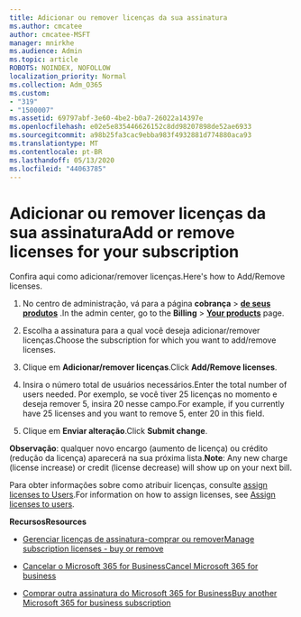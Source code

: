 ```yaml
---
title: Adicionar ou remover licenças da sua assinatura
ms.author: cmcatee
author: cmcatee-MSFT
manager: mnirkhe
ms.audience: Admin
ms.topic: article
ROBOTS: NOINDEX, NOFOLLOW
localization_priority: Normal
ms.collection: Adm_O365
ms.custom:
- "319"
- "1500007"
ms.assetid: 69797abf-3e60-4be2-b0a7-26022a14397e
ms.openlocfilehash: e02e5e835446626152c8dd98207898de52ae6933
ms.sourcegitcommit: a98b25fa3cac9ebba983f4932881d774880aca93
ms.translationtype: MT
ms.contentlocale: pt-BR
ms.lasthandoff: 05/13/2020
ms.locfileid: "44063785"
---
```

# <a name="add-or-remove-licenses-for-your-subscription"></a><span data-ttu-id="4b73d-102">Adicionar ou remover licenças da sua assinatura</span><span class="sxs-lookup"><span data-stu-id="4b73d-102">Add or remove licenses for your subscription</span></span>

<span data-ttu-id="4b73d-103">Confira aqui como adicionar/remover licenças.</span><span class="sxs-lookup"><span data-stu-id="4b73d-103">Here's how to Add/Remove licenses.</span></span>
  
1. <span data-ttu-id="4b73d-104">No centro de administração, vá para a página **cobrança** \> **[de seus produtos](https://go.microsoft.com/fwlink/p/?linkid=842054)** .</span><span class="sxs-lookup"><span data-stu-id="4b73d-104">In the admin center, go to the **Billing** \> **[Your products](https://go.microsoft.com/fwlink/p/?linkid=842054)** page.</span></span>

2. <span data-ttu-id="4b73d-105">Escolha a assinatura para a qual você deseja adicionar/remover licenças.</span><span class="sxs-lookup"><span data-stu-id="4b73d-105">Choose the subscription for which you want to add/remove licenses.</span></span>

3. <span data-ttu-id="4b73d-106">Clique em **Adicionar/remover licenças**.</span><span class="sxs-lookup"><span data-stu-id="4b73d-106">Click **Add/Remove licenses**.</span></span>

4. <span data-ttu-id="4b73d-107">Insira o número total de usuários necessários.</span><span class="sxs-lookup"><span data-stu-id="4b73d-107">Enter the total number of users needed.</span></span> <span data-ttu-id="4b73d-108">Por exemplo, se você tiver 25 licenças no momento e deseja remover 5, insira 20 nesse campo.</span><span class="sxs-lookup"><span data-stu-id="4b73d-108">For example, if you currently have 25 licenses and you want to remove 5, enter 20 in this field.</span></span>

5. <span data-ttu-id="4b73d-109">Clique em **Enviar alteração**.</span><span class="sxs-lookup"><span data-stu-id="4b73d-109">Click **Submit change**.</span></span>

<span data-ttu-id="4b73d-110">**Observação**: qualquer novo encargo (aumento de licença) ou crédito (redução da licença) aparecerá na sua próxima lista.</span><span class="sxs-lookup"><span data-stu-id="4b73d-110">**Note**: Any new charge (license increase) or credit (license decrease) will show up on your next bill.</span></span>

<span data-ttu-id="4b73d-111">Para obter informações sobre como atribuir licenças, consulte [assign licenses to Users](https://docs.microsoft.com/microsoft-365/admin/manage/assign-licenses-to-users).</span><span class="sxs-lookup"><span data-stu-id="4b73d-111">For information on how to assign licenses, see [Assign licenses to users](https://docs.microsoft.com/microsoft-365/admin/manage/assign-licenses-to-users).</span></span>

<span data-ttu-id="4b73d-112">**Recursos**</span><span class="sxs-lookup"><span data-stu-id="4b73d-112">**Resources**</span></span>
  
- [<span data-ttu-id="4b73d-113">Gerenciar licenças de assinatura-comprar ou remover</span><span class="sxs-lookup"><span data-stu-id="4b73d-113">Manage subscription licenses - buy or remove</span></span>](https://docs.microsoft.com/microsoft-365/commerce/licenses/buy-licenses)

- [<span data-ttu-id="4b73d-114">Cancelar o Microsoft 365 for Business</span><span class="sxs-lookup"><span data-stu-id="4b73d-114">Cancel Microsoft 365 for business</span></span>](https://support.office.com/article/Cancel-Office-365-for-business-b1bc0bef-4608-4601-813a-cdd9f746709a)

- [<span data-ttu-id="4b73d-115">Comprar outra assinatura do Microsoft 365 for Business</span><span class="sxs-lookup"><span data-stu-id="4b73d-115">Buy another Microsoft 365 for business subscription</span></span>](https://support.office.com/article/Buy-another-Office-365-for-business-subscription-fab3b86c-3359-4042-8692-5d4dc7550b7c)
